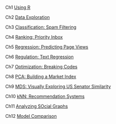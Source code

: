 Ch1 [Using R](ch1)

Ch2 [Data Exploration](ch2)

Ch3 [Classification: Spam Filtering](ch3)

Ch4 [Ranking: Priority Inbox](ch4)

Ch5 [Regression: Predicting Page Views](ch5)

Ch6 [Regulation: Text Regression](ch6)

Ch7 [Optimization: Breaking Codes](ch7)

Ch8 [PCA: Building a Market Index](ch8)

Ch9 [MDS: Visually Exploring US Senator Similarity](ch9)

Ch10 [kNN: Recommendation Systems](ch10)

Ch11 [Analyzing SOcial Graphs](ch11)

Ch12 [Model Comparison](ch12)
